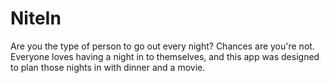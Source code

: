 # NiteIn
Are you the type of person to go out every night? Chances are you're not. Everyone loves having a night in to themselves, and this app was designed to plan those nights in with dinner and a movie.

